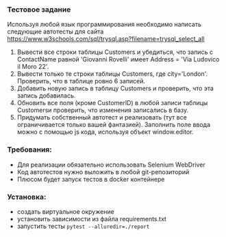 ### Тестовое задание

Используя любой язык программирования необходимо написать следующие автотесты для сайта https://www.w3schools.com/sql/trysql.asp?filename=trysql_select_all

1. Вывести все строки таблицы Customers и убедиться, что запись с ContactName равной 'Giovanni Rovelli' имеет Address = 'Via Ludovico il Moro 22'.
2. Вывести только те строки таблицы Customers, где city='London'. Проверить, что в таблице ровно 6 записей.
3. Добавить новую запись в таблицу Customers и проверить, что эта запись добавилась.
4. Обновить все поля (кроме CustomerID) в любой записи таблицы Customersи проверить, что изменения записались в базу.
5. Придумать собственный автотест и реализовать (тут все ограничивается только вашей фантазией).
Заполнить поле ввода можно с помощью js кода, используя объект window.editor.

### Требования:

- Для реализации обязательно использовать Selenium WebDriver
- Код автотестов нужно выложить в любой git-репозиторий
- Плюсом будет запуск тестов в docker контейнере

### Установка:
- создать виртуальное окружение
- установить зависимости из файла requirements.txt
- запустить тесты ```pytest --alluredir=./report```